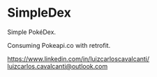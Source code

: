 # SimpleDex
Simple PokéDex.

Consuming Pokeapi.co with retrofit.

https://www.linkedin.com/in/luizcarloscavalcanti/
luizcarlos.cavalcanti@outlook.com

